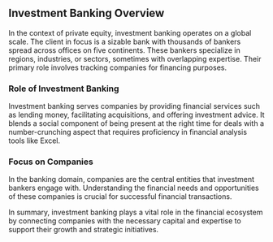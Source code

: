 ## Investment Banking Overview

In the context of private equity, investment banking operates on a global scale. The client in focus is a sizable bank with thousands of bankers spread across offices on five continents. These bankers specialize in regions, industries, or sectors, sometimes with overlapping expertise. Their primary role involves tracking companies for financing purposes.

### Role of Investment Banking

Investment banking serves companies by providing financial services such as lending money, facilitating acquisitions, and offering investment advice. It blends a social component of being present at the right time for deals with a number-crunching aspect that requires proficiency in financial analysis tools like Excel.

### Focus on Companies

In the banking domain, companies are the central entities that investment bankers engage with. Understanding the financial needs and opportunities of these companies is crucial for successful financial transactions.

In summary, investment banking plays a vital role in the financial ecosystem by connecting companies with the necessary capital and expertise to support their growth and strategic initiatives.